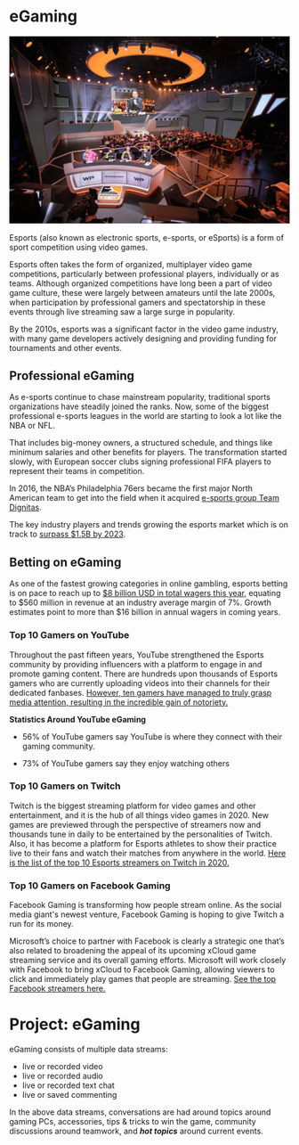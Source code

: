 # eGaming

![image](images/egaming.jpg)

Esports (also known as electronic sports, e-sports, or eSports) is a form of sport competition using video games.

Esports often takes the form of organized, multiplayer video game competitions, particularly between professional players, individually or as teams. Although organized competitions have long been a part of video game culture, these were largely between amateurs until the late 2000s, when participation by professional gamers and spectatorship in these events through live streaming saw a large surge in popularity.

By the 2010s, esports was a significant factor in the video game industry, with many game developers actively designing and providing funding for tournaments and other events.

## Professional eGaming

As e-sports continue to chase mainstream popularity, traditional sports organizations have steadily joined the ranks. Now, some of the biggest professional e-sports leagues in the world are starting to look a lot like the NBA or NFL. 

That includes big-money owners, a structured schedule, and things like minimum salaries and other benefits for players. The transformation started slowly, with European soccer clubs signing professional FIFA players to represent their teams in competition. 

In 2016, the NBA’s Philadelphia 76ers became the first major North American team to get into the field when it acquired [e-sports group Team Dignitas](https://www.theverge.com/2016/9/26/13057934/nba-philadelphia-76ers-buy-esports-team-dignitas).

The key industry players and trends growing the esports market which is on track to [surpass $1.5B by 2023](https://www.businessinsider.com/esports-ecosystem-market-report).

## Betting on eGaming

As one of the fastest growing categories in online gambling, esports betting is on pace to reach up to [$8 billion USD in total wagers this year](https://venturebeat.com/2019/06/03/betting-is-esports-biggest-and-most-underappreciated-opportunity/), equating to $560 million in revenue at an industry average margin of 7%. Growth estimates point to more than $16 billion in annual wagers in coming years.

### Top 10 Gamers on YouTube

Throughout the past fifteen years, YouTube strengthened the Esports community by providing influencers with a platform to engage in and promote gaming content. There are hundreds upon thousands of Esports gamers who are currently uploading videos into their channels for their dedicated fanbases. [However, ten gamers have managed to truly grasp media attention, resulting in the incredible gain of notoriety.](https://www.lineups.com/esports/top-10-gamers-on-youtube/)

**Statistics Around YouTube eGaming**

- 56% of YouTube gamers say YouTube is where they connect with their gaming community.

- 73% of YouTube gamers say they enjoy watching others

### Top 10 Gamers on Twitch

Twitch is the biggest streaming platform for video games and other entertainment, and it is the hub of all things video games in 2020. New games are previewed through the perspective of streamers now and thousands tune in daily to be entertained by the personalities of Twitch. Also, it has become a platform for Esports athletes to show their practice live to their fans and watch their matches from anywhere in the world. [Here is the list of the top 10 Esports streamers on Twitch in 2020.](https://www.lineups.com/esports/top-10-esports-twitch-streamers/)

### Top 10 Gamers on Facebook Gaming

Facebook Gaming is transforming how people stream online. As the social media giant's newest venture, Facebook Gaming is hoping to give Twitch a run for its money.

Microsoft’s choice to partner with Facebook is clearly a strategic one that’s also related to broadening the appeal of its upcoming xCloud game streaming service and its overall gaming efforts. Microsoft will work closely with Facebook to bring xCloud to Facebook Gaming, allowing viewers to click and immediately play games that people are streaming.  [See the top Facebook streamers here.](
https://www.ranker.com/list/best-facebook-gaming-streamers/ranker-games)

# Project: eGaming

eGaming consists of multiple data streams:

- live or recorded video
- live or recorded audio
- live or recorded text chat
- live or saved commenting

In the above data streams, conversations are had around topics around gaming PCs, accessories, tips & tricks to win the game, community discussions around teamwork, and ***hot topics*** around current events.  

 
